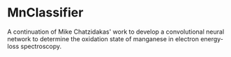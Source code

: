 # MnClassifier
A continuation of Mike Chatzidakas' work to develop a convolutional neural network to determine the oxidation state of manganese in electron energy-loss spectroscopy.

